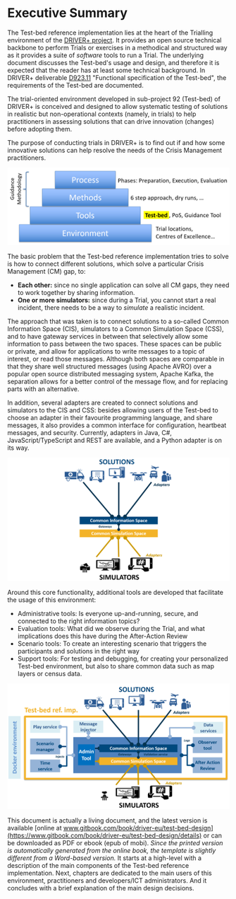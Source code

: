 # Executive Summary

The Test-bed reference implementation lies at the heart of the Trialling environment of the [DRIVER+ project](driver-project.eu). It provides an open source technical backbone to perform Trials or exercises in a methodical and structured way as it provides a suite of *software* tools to run a Trial. The underlying document discusses the Test-bed's usage and design, and therefore it is expected that the reader has at least some technical background. In DRIVER+ deliverable [D923.11](https://driver-eu.gitbooks.io/test-bed-specification) "Functional specification of the Test-bed", the requirements of the Test-bed are documented.

The trial-oriented environment developed in sub-project 92 (Test-bed) of DRIVER+ is conceived and designed to allow systematic testing of solutions in realistic but non-operational contexts (namely, in trials) to help practitioners in assessing solutions that can drive innovation (changes) before adopting them.

The purpose of conducting trials in DRIVER+ is to find out if and how some innovative solutions can help resolve the needs of the Crisis Management practitioners.

![PTME paradigm applied to DRIVER+](img/pmte_paradigm.png)

The basic problem that the Test-bed reference implementation tries to solve is how to connect different solutions, which solve a particular Crisis Management (CM) gap, to:
- **Each other:** since no single application can solve all CM gaps, they need to work together by sharing information.
- **One or more simulators:** since during a Trial, you cannot start a real incident, there needs to be a way to *simulate* a realistic incident.

The approach that was taken is to connect solutions to a so-called Common Information Space (CIS), simulators to a Common Simulation Space (CSS), and to have gateway services in between that selectively allow some information to pass between the two spaces. These spaces can be public or private, and allow for applications to write messages to a topic of interest, or read those messages. Although both spaces are comparable in that they share well structured messages (using Apache AVRO) over a popular open source distributed messaging system, Apache Kafka, the separation allows for a better control of the message flow, and for replacing parts with an alternative.

In addition, several adapters are created to connect solutions and simulators to the CIS and CSS: besides allowing users of the Test-bed to choose an adapter in their favourite programming language, and share messages, it also provides a common interface for configuration, heartbeat messages, and security. Currently, adapters in Java, C#, JavaScript/TypeScript and REST are available, and a Python adapter is on its way.

![CIS and CSS](img/test_bed_overview_cis_css.png)

Around this core functionality, additional tools are developed that facilitate the usage of this environment:
- Administrative tools: Is everyone up-and-running, secure, and connected to the right information topics?
- Evaluation tools: What did we observe during the Trial, and what implications does this have during the After-Action Review
- Scenario tools: To create an interesting scenario that triggers the participants and solutions in the right way
- Support tools: For testing and debugging, for creating your personalized Test-bed environment, but also to share common data such as map layers or census data.

![Test-bed reference implementation](img/test-bed-components-explained.png)

This document is actually a living document, and the latest version is available [online at www.gitbook.com/book/driver-eu/test-bed-design](https://www.gitbook.com/book/driver-eu/test-bed-design/details) or can be downloaded as PDF or ebook (epub of mobi). *Since the printed version is automatically generated from the online book, the template is slightly different from a Word-based version.* It starts at a high-level with a description of the main components of the Test-bed reference implementation. Next, chapters are dedicated to the main users of this environment, practitioners and developers/ICT administrators. And it concludes with a brief explanation of the main design decisions.
